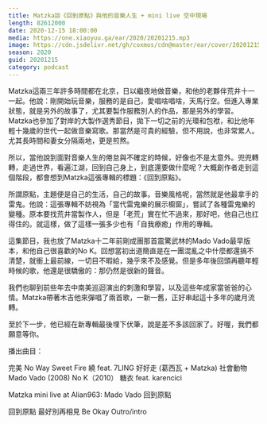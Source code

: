 ```yaml
---
title: Matzka談《回到原點》與他的音樂人生 + mini live 空中現場
length: 82612000
date: 2020-12-15 18:00:00
media: https://one.xiaoyuu.ga/ear/2020/20201215.mp3
image: https://cdn.jsdelivr.net/gh/coxmos/cdn@master/ear/cover/20201215.jpeg
season: 2020
guid: 20201215
category: podcast
---
```


Matzka這兩三年許多時間都在北京，日以繼夜地做音樂，和他的老夥伴荒井十一一起。他說：剛開始玩音樂，服務的是自己，愛唱啥唱啥，天馬行空。但進入專業狀態，就是另外的故事了，尤其要製作服務別人的作品，那是另外的學習。Matzka也參加了對岸的大製作選秀節目，拋下一切之前的光環和包袱，和比他年輕十幾歲的世代一起做音樂寫歌。那當然是可貴的經驗，但不用說，也非常累人。尤其長時間和妻女分隔兩地，更是煎熬。

所以，當他說到面對音樂人生的倦怠與不確定的時候，好像也不是太意外。兜兜轉轉，走過世界，看遍江湖，回到自己身上，到底還要做什麼呢？大概創作者走到這個階段，都會想到Matzka這張專輯的標題：《回到原點》。

所謂原點，主題便是自己的生活，自己的故事。音樂風格呢，當然就是他最拿手的雷鬼。他說：這張專輯不妨視為「當代雷鬼樂的展示櫥窗」，嘗試了各種雷鬼樂的變種。原本要找荒井當製作人，但是「老荒」實在忙不過來，那好吧，他自己也扛得住的。就這樣，做了這樣一張多少也有「自我療癒」作用的專輯。

這集節目，我也放了Matzka十二年前剛成團那首震驚武林的Mado Vado最早版本，和他自己很喜歡的No K。回想當初出道簡直是在一團混亂之中什麼都還搞不清楚，就衝上最前線，一切目不暇給，幾乎來不及感覺。但是多年後回頭再聽年輕時候的歌，他還是很驕傲的：那仍然是很新的聲音。

我們也聊到前些年去中南美巡迴演出的刺激和學習，以及這些年成家當爸爸的心情。Matzka帶著木吉他來彈唱了兩首歌，一新一舊，正好串起這十多年的歲月流轉。

至於下一步，他已經在新專輯最後埋下伏筆，說是差不多該回家了。好喔，我們都願意等你。

播出曲目：

完美
No Way
Sweet Fire
繞 feat. 7LING
好好走 (葛西瓦 + Matzka)
社會動物
Mado Vado (2008)
No K（2010）
糖衣 feat. karencici

Matzka mini live at Alian963:
Mado Vado
回到原點

回到原點
最好別再相見
Be Okay
Outro/intro

